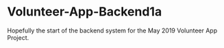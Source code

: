 # Volunteer-App-Backend1a
Hopefully the start of the backend system for the May 2019 Volunteer App Project.
